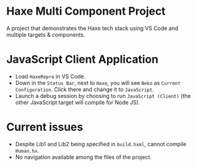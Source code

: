 # Haxe Multi Component Project

A project that demonstrates the Haxe tech stack using VS Code and multiple targets &amp; components.

# JavaScript Client Application

- Load `HaxeRepro` in VS Code.
- Down in the `Status Bar`, next to `Haxe`, you will see `Neko` as `Current Configuration`. Click there and change it to `JavaScript`.
- Launch a debug session by choosing to run `JavaScript (Client)` (the other JavaScript target will compile for Node JS).

# Current issues

- Despite Lib1 and Lib2 being specified in `build.hxml`, cannot compile `Human.hx`.
- No navigation available among the files of the project.